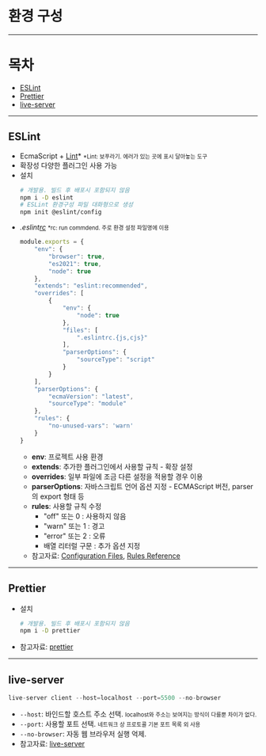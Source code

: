# 환경 구성

---

# 목차

- [ESLint](#eslint)
- [Prettier](#prettier)
- [live-server](#live-server)

---

## ESLint

- EcmaScript + <U>Lint</U>*
  <span style="font-size:80%">*Lint: 보푸라기. 에러가 있는 곳에 표시 달아놓는 도구</span>
- 확장성 다양한 플러그인 사용 가능
- 설치
  ```bash
  # 개발용. 빌드 후 배포시 포함되지 않음
  npm i -D eslint
  # ESLint 환경구성 파일 대화형으로 생성
  npm init @eslint/config
  ```
- _.eslint<U>rc</U>_
  <span style="font-size:80%">\*rc: run commdend. 주로 환경 설정 파일명에 이용</span>
  ```JavaScript
  module.exports = {
      "env": {
          "browser": true,
          "es2021": true,
          "node": true
      },
      "extends": "eslint:recommended",
      "overrides": [
          {
              "env": {
                  "node": true
              },
              "files": [
                  ".eslintrc.{js,cjs}"
              ],
              "parserOptions": {
                  "sourceType": "script"
              }
          }
      ],
      "parserOptions": {
          "ecmaVersion": "latest",
          "sourceType": "module"
      },
      "rules": {
          "no-unused-vars": 'warn'
      }
  }
  ```
  - **env**: 프로젝트 사용 환경
  - **extends**: 추가한 플러그인에서 사용할 규칙 - 확장 설정
  - **overrides**: 일부 파일에 조금 다른 설정을 적용할 경우 이용
  - **parserOptions**: 자바스크립트 언어 옵션 지정 - ECMAScript 버전, parser의 export 형태 등
  - **rules**: 사용할 규칙 수정
    - "off" 또는 0 : 사용하지 않음
    - "warn" 또는 1 : 경고
    - "error" 또는 2 : 오류
    - 배열 리터럴 구문 : 추가 옵션 지정
  - 참고자료: [Configuration Files](url:https://eslint.org/docs/latest/use/configure/configuration-files), [Rules Reference](url:https://eslint.org/docs/latest/rules/)

---

## Prettier

- 설치

  ```bash
  # 개발용. 빌드 후 배포시 포함되지 않음
  npm i -D prettier
  ```

- 참고자료: [prettier](url:https://github.com/prettier/prettier)

---

## live-server

```JavaScript
live-server client --host=localhost --port=5500 --no-browser
```

- `--host`: 바인드할 호스트 주소 선택.
  <span style="font-size:80%">localhost와 주소는 보여지는 방식이 다를뿐 차이가 없다.</span>
- `--port`: 사용할 포트 선택.
  <span style="font-size:80%">네트워크 상 프로토콜 기본 포트 목록 외 사용</span>
- `--no-browser`: 자동 웹 브라우저 실행 억제.
- 참고자료: [live-server](url:https://www.npmjs.com/package/live-server#user-content-usage-from-node)
